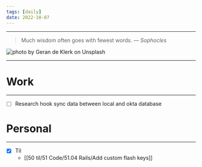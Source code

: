 ```yaml
---
tags: [daily]
date: 2022-10-07
---
```



---

> Much wisdom often goes with fewest words.
> — <cite>Sophocles</cite>

![photo by Geran de Klerk on Unsplash](https://images.unsplash.com/photo-1476231682828-37e571bc172f?crop=entropy&cs=tinysrgb&fm=jpg&ixid=MnwzNjM5Nzd8MHwxfHJhbmRvbXx8fHx8fHx8fDE2NjUxMjY2NTg&ixlib=rb-1.2.1&q=80&w=500&h=500)

---


# Work
---
- [ ] Research hook sync data between local and okta database


# Personal
---
- [x] Til
	-  [[50 til/51 Code/51.04 Rails/Add custom flash keys]]

